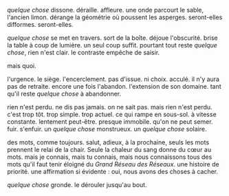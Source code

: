 _quelque chose_ dissone. déraille. affleure. une onde parcourt le sable, l'ancien limon. dérange la géométrie où poussent les asperges. seront-elles difformes. seront-elles.

_quelque chose_ se met en travers. sort de la boîte. déjoue l'obscurité. brise la table à coup de lumière. un seul coup suffit. pourtant tout reste _quelque chose_, rien n'est clair. le contraste empêche de saisir.

mais quoi.

l'urgence. le siège. l'encerclement. pas d'issue. ni choix. acculé. il n'y aura pas de retraite. encore une fois l'abandon. l'extension de son domaine. tant qu'il reste _quelque chose_ à abandonner.

rien n'est perdu. ne dis pas jamais. on ne sait pas. mais rien n'est perdu. c'est trop tôt. trop simple. trop actuel. ce qui rampe en sous-sol. à vitesse constante. lentement peut-être. presque immobile. qu'on ne peut semer. fuir. s'enfuir. un _quelque chose_ monstrueux. un _quelque chose_ solaire.

des mots, comme toujours. salut, adieux, à la prochaine, seuls les mots prennent le relai de la chair. Seule la chaleur du sang donne du c&oelig;ur au mots. mais je connais, mais tu connais, mais nous connaissons tous des mots qu'il faut tenir éloigné du _Grand Réseau des Réseaux_. une histoire de priorité. une affirmation si évidente : oui, nous avons des choses à cacher.

_quelque chose_ gronde. le dérouler jusqu'au bout.
